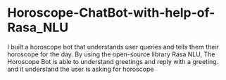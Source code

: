 # Horoscope-ChatBot-with-help-of-Rasa_NLU
 I built a horoscope bot that understands user queries and tells them their horoscope for the day. By using the open-source library Rasa NLU,
 The Horoscope Bot is able to understand greetings and reply with a greeting. and it understand the user is asking for horoscope
 
